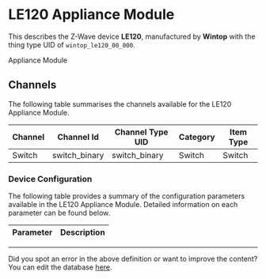
# LE120 Appliance Module

This describes the Z-Wave device **LE120**, manufactured by **Wintop** with the thing type UID of ```wintop_le120_00_000```. 

Appliance Module

## Channels
The following table summarises the channels available for the LE120 Appliance Module.

| Channel | Channel Id | Channel Type UID | Category | Item Type |
|---------|------------|------------------|----------|-----------|
| Switch | switch_binary | switch_binary | Switch | Switch |




### Device Configuration
The following table provides a summary of the configuration parameters available in the LE120 Appliance Module.
Detailed information on each parameter can be found below.

| Parameter   | Description |
|-------------|-------------|




---

Did you spot an error in the above definition or want to improve the content?
You can edit the database [here](http://www.cd-jackson.com/index.php/zwave/zwave-device-database/zwave-device-list/devicesummary/389).

